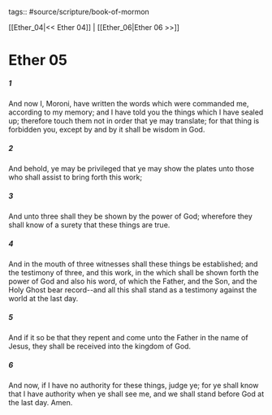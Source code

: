 tags:: #source/scripture/book-of-mormon

[[Ether_04|<< Ether 04]] | [[Ether_06|Ether 06 >>]]

# Ether 05

##### 1

And now I, Moroni, have written the words which were commanded me, according to my memory; and I have told you the things which I have sealed up; therefore touch them not in order that ye may translate; for that thing is forbidden you, except by and by it shall be wisdom in God.

##### 2

And behold, ye may be privileged that ye may show the plates unto those who shall assist to bring forth this work;

##### 3

And unto three shall they be shown by the power of God; wherefore they shall know of a surety that these things are true.

##### 4

And in the mouth of three witnesses shall these things be established; and the testimony of three, and this work, in the which shall be shown forth the power of God and also his word, of which the Father, and the Son, and the Holy Ghost bear record--and all this shall stand as a testimony against the world at the last day.

##### 5

And if it so be that they repent and come unto the Father in the name of Jesus, they shall be received into the kingdom of God.

##### 6

And now, if I have no authority for these things, judge ye; for ye shall know that I have authority when ye shall see me, and we shall stand before God at the last day. Amen.
